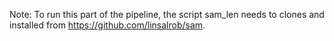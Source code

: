
Note: To run this part of the pipeline, the script sam_len needs to clones and installed from https://github.com/linsalrob/sam. 
